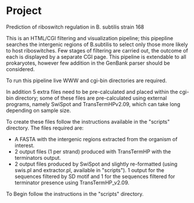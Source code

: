 # Project
Prediction of riboswitch regulation in B. subtilis strain 168


This is an HTML/CGI filtering and visualization pipeline; this pipepline searches the intergenic regions of B.subtilis to select only those more likely to host riboswitches. Few stages of filtering are carried out, the outcome of each is displayed by a separate CGI page. This pipeline is extendable to all prokaryotes, however few addition in the GenBank parser should be considered.

To run this pipeline live WWW and cgi-bin directories are required.


In addition 5 extra files need to be pre-calculated and placed within the cgi-bin directory; some of these files are pre-calculated using external programs, namely SwiSpot and TransTermHPv2.09, which can take long depending on sample size.

To create these files follow the instructions available in the "scripts" directory.
The files required are:
- A FASTA with the intergenic regions extracted from the organism of interest.
- 2 output files (1 per strand) produced with TransTermHP with the terminators output.
- 2 output files produced by SwiSpot and slightly re-formatted (using swis.pl and extractor.pl, available in "scripts"). 1 output for the sequences filtered by SD motif and 1 for the sequences filtered for terminator presence using TransTermHP_v2.09.


To Begin follow the instructions in the "scripts" directory.
